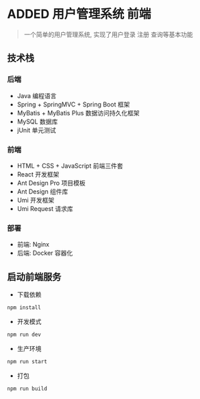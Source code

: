 # ADDED 用户管理系统 前端

> 一个简单的用户管理系统, 实现了用户登录 注册 查询等基本功能

## 技术栈
### 后端
- Java 编程语言
- Spring + SpringMVC + Spring Boot 框架
- MyBatis + MyBatis Plus 数据访问持久化框架
- MySQL 数据库
- jUnit 单元测试

### 前端
- HTML + CSS + JavaScript 前端三件套
- React 开发框架
- Ant Design Pro 项目模板
- Ant Design 组件库
- Umi 开发框架
- Umi Request 请求库

### 部署
- 前端: Nginx
- 后端: Docker 容器化

## 启动前端服务
- 下载依赖
```bash
npm install
```

- 开发模式

```bash
npm run dev
```

- 生产环境

```bash
npm run start
```

- 打包

```bash
npm run build
```
